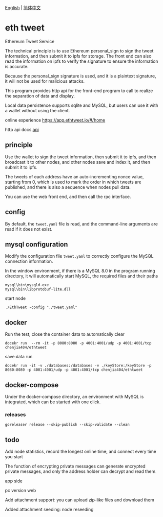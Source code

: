 [English](./README.md) | [简体中文](./README.zh-CN.md)
# eth tweet
Ethereum Tweet Service

The technical principle is to use Ethereum personal_sign to sign the tweet information, and then submit it to ipfs for storage. The front end can also read the information on ipfs to verify the signature to ensure the information is accurate.

Because the personal_sign signature is used, and it is a plaintext signature, it will not be used for malicious attacks.

This program provides http api for the front-end program to call to realize the separation of data and display.

Local data persistence supports sqlite and MySQL, but users can use it with a wallet without using the client.

online experience https://app.ethtweet.io/#/home

http api docs  [api](api.md)

## principle

Use the wallet to sign the tweet information, then submit it to ipfs, and then broadcast it to other nodes, and other nodes save and index it, and then submit it to ipfs.

The tweets of each address have an auto-incrementing nonce value, starting from 0, which is used to mark the order in which tweets are published, and there is also a sequence when nodes pull data.

You can use the web front end, and then call the rpc interface.

## config

By default, the `tweet.yaml` file is read, and the command-line arguments are read if it does not exist.

## mysql configuration

Modify the configuration file ```tweet.yaml``` to correctly configure the MySQL connection information.

In the window environment, if there is a MySQL 8.0 in the program running directory, it will automatically start MySQL, the required files and their paths
```
mysql\bin\mysqld.exe
mysql\bin\libprotobuf-lite.dll
```

start node
```
./EthTweet -config "./tweet.yaml"
```


## docker

Run the test, close the container data to automatically clear

```shell
docekr run  --rm -it -p 8080:8080 -p 4001:4001/udp -p 4001:4001/tcp chenjia404/ethtweet
```

save data run
```shell
docekr run -it -v ./databases:/databases -v ./keyStore:/keyStore -p 8080:8080 -p 4001:4001/udp -p 4001:4001/tcp chenjia404/ethtweet
```


## docker-compose

Under the docker-compose directory, an environment with MySQL is integrated, which can be started with one click.

### releases

`goreleaser release --skip-publish --skip-validate --clean`


## todo 
Add node statistics, record the longest online time, and connect every time you start

The function of encrypting private messages can generate encrypted private messages, and only the address holder can decrypt and read them.

app side

pc version web

Add attachment support: you can upload zip-like files and download them

Added attachment seeding: node reseeding